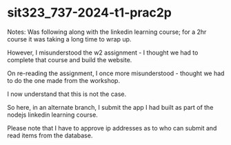 # sit323_737-2024-t1-prac2p
Notes:
Was following along with the linkedin learning course; for a 2hr course it was taking a long time to wrap up. 

However, I misunderstood the w2 assignment - I thought we had to complete that course and build the website. 

On re-reading the assignment, I once more misunderstood - thought we had to do the one made from the workshop. 

I now understand that this is not the case.

So here, in an alternate branch, I submit the app I had built as part of the nodejs linkedin learning course. 

Please note that I have to approve ip addresses as to who can submit and read items from the database. 

